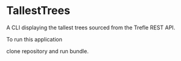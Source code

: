 # TallestTrees
 A CLI displaying the tallest trees sourced from the Trefle REST API. 
 
 To run this application 
 
 clone repository and run bundle. 

